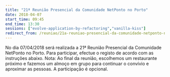```yaml
---
title: "21ª Reunião Presencial da Comunidade NetPonto no Porto"
date: 2018-04-07
start_time: 09:45
end_time: 13:30
sessions: ["evolve-application-by-refactoring","vanilla-kiss"]
redirect_from: /reuniao/21a-reuniao-presencial-da-comunidade-netponto-no-porto/
---
```

No dia 07/04/2018 será realizada a 21ª Reunião Presencial da Comunidade NetPonto no Porto. Para participar, efectue o registo de acordo com as instruções abaixo.
Nota: Ao final da reunião, escolhemos um restaurante próximo e fazemos um almoço em grupo para continuar o convívio e aproximar as pessoas. A participação é opcional.